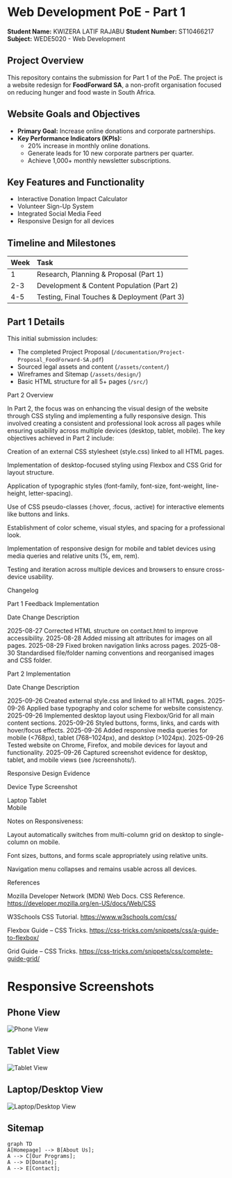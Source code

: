 # Web Development PoE - Part 1

**Student Name:** KWIZERA LATIF RAJABU
**Student Number:** ST10466217
**Subject:** WEDE5020 - Web Development

## Project Overview
This repository contains the submission for Part 1 of the PoE. The project is a website redesign for **FoodForward SA**, a non-profit organisation focused on reducing hunger and food waste in South Africa.

## Website Goals and Objectives
- **Primary Goal:** Increase online donations and corporate partnerships.
- **Key Performance Indicators (KPIs):**
  - 20% increase in monthly online donations.
  - Generate leads for 10 new corporate partners per quarter.
  - Achieve 1,000+ monthly newsletter subscriptions.

## Key Features and Functionality
- Interactive Donation Impact Calculator
- Volunteer Sign-Up System
- Integrated Social Media Feed
- Responsive Design for all devices

## Timeline and Milestones
| Week | Task |
| :--- | :--- |
| 1 | Research, Planning & Proposal (Part 1) |
| 2-3 | Development & Content Population (Part 2) |
| 4-5 | Testing, Final Touches & Deployment (Part 3) |

## Part 1 Details
This initial submission includes:
- The completed Project Proposal (`/documentation/Project-Proposal_FoodForward-SA.pdf`)
- Sourced legal assets and content (`/assets/content/`)
- Wireframes and Sitemap (`/assets/design/`)
- Basic HTML structure for all 5+ pages (`/src/`)

Part 2 Overview

In Part 2, the focus was on enhancing the visual design of the website through CSS styling and implementing a fully responsive design. This involved creating a consistent and professional look across all pages while ensuring usability across multiple devices (desktop, tablet, mobile). The key objectives achieved in Part 2 include:

Creation of an external CSS stylesheet (style.css) linked to all HTML pages.

Implementation of desktop-focused styling using Flexbox and CSS Grid for layout structure.

Application of typographic styles (font-family, font-size, font-weight, line-height, letter-spacing).

Use of CSS pseudo-classes (:hover, :focus, :active) for interactive elements like buttons and links.

Establishment of color scheme, visual styles, and spacing for a professional look.

Implementation of responsive design for mobile and tablet devices using media queries and relative units (%, em, rem).

Testing and iteration across multiple devices and browsers to ensure cross-device usability.


Changelog

Part 1 Feedback Implementation

Date	Change Description

2025-08-27	Corrected HTML structure on contact.html to improve accessibility.
2025-08-28	Added missing alt attributes for images on all pages.
2025-08-29	Fixed broken navigation links across pages.
2025-08-30	Standardised file/folder naming conventions and reorganised images and CSS folder.


Part 2 Implementation

Date	Change Description

2025-09-26	Created external style.css and linked to all HTML pages.
2025-09-26	Applied base typography and color scheme for website consistency.
2025-09-26	Implemented desktop layout using Flexbox/Grid for all main content sections.
2025-09-26	Styled buttons, forms, links, and cards with hover/focus effects.
2025-09-26	Added responsive media queries for mobile (<768px), tablet (768–1024px), and desktop (>1024px).
2025-09-26	Tested website on Chrome, Firefox, and mobile devices for layout and functionality.
2025-09-26	Captured screenshot evidence for desktop, tablet, and mobile views (see /screenshots/).



Responsive Design Evidence

Device Type	Screenshot

Laptop
Tablet	
Mobile	


Notes on Responsiveness:

Layout automatically switches from multi-column grid on desktop to single-column on mobile.

Font sizes, buttons, and forms scale appropriately using relative units.

Navigation menu collapses and remains usable across all devices.


References

Mozilla Developer Network (MDN) Web Docs. CSS Reference. https://developer.mozilla.org/en-US/docs/Web/CSS

W3Schools CSS Tutorial. https://www.w3schools.com/css/

Flexbox Guide – CSS Tricks. https://css-tricks.com/snippets/css/a-guide-to-flexbox/

Grid Guide – CSS Tricks. https://css-tricks.com/snippets/css/complete-guide-grid/


# Responsive Screenshots

## Phone View
![Phone View](images/phone.png)

## Tablet View
![Tablet View](images/tablet.png)

## Laptop/Desktop View
![Laptop/Desktop View](images/laptop.png)



## Sitemap
```mermaid
graph TD
A[Homepage] --> B[About Us];
A --> C[Our Programs];
A --> D[Donate];
A --> E[Contact];


